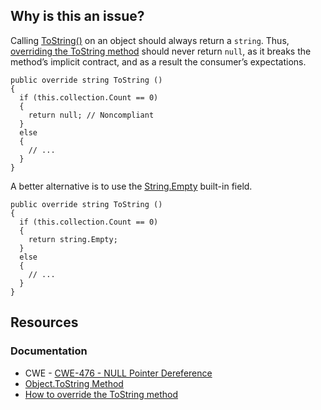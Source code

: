 ## Why is this an issue?
 
Calling [ToString()](https://learn.microsoft.com/en-us/dotnet/api/system.object.tostring) on an object should always return a `string`. Thus, [overriding the
ToString method](https://learn.microsoft.com/en-us/dotnet/csharp/programming-guide/classes-and-structs/how-to-override-the-tostring-method) should never return `null`, as it breaks the method’s implicit contract, and as a result the consumer’s expectations.

    public override string ToString ()
    {
      if (this.collection.Count == 0)
      {
        return null; // Noncompliant
      }
      else
      {
        // ...
      }
    }

A better alternative is to use the [String.Empty](https://learn.microsoft.com/en-us/dotnet/api/system.string.empty) built-in field.

    public override string ToString ()
    {
      if (this.collection.Count == 0)
      {
        return string.Empty;
      }
      else
      {
        // ...
      }
    }

## Resources
 
### Documentation
 
- CWE - [CWE-476 - NULL Pointer Dereference](https://cwe.mitre.org/data/definitions/476)
- [Object.ToString Method](https://learn.microsoft.com/en-us/dotnet/api/system.object.tostring)
- [How to
  override the ToString method](https://learn.microsoft.com/en-us/dotnet/csharp/programming-guide/classes-and-structs/how-to-override-the-tostring-method)